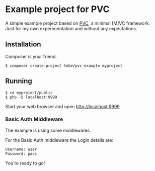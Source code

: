 # Example project for PVC

A simple example project based on [PVC](https://github.com/tbreuss/pvc), a minimal [M]VC framework.  
Just for my own experimentation and without any expectations.

## Installation

Composer is your friend.

    $ composer create-project tebe/pvc-example myproject

## Running

    $ cd myproject/public
    $ php -S localhost:9999

Start your web browser and open <http://localhost:9999>

### Basic Auth Middleware

The example is using some middlewares.

For the Basic Auth middleware the Login details are:

    Username: user
    Password: pass 

You're ready to go!
